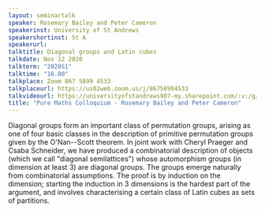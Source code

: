 ```yaml
---
layout: seminartalk
speaker: Rosemary Bailey and Peter Cameron
speakerinst: University of St Andrews
speakershortinst: St A
speakerurl: 
talktitle: Diagonal groups and Latin cubes
talkdate: Nov 12 2020
talkterm: "2020S1"
talktime: "16.00"
talkplace: Zoom 867 5899 4533
talkplaceurl: https://us02web.zoom.us/j/86758994533
talkvideourl: https://universityofstandrews907-my.sharepoint.com/:v:/g/personal/lst6_st-andrews_ac_uk/EeyROwoyGzBLr3Qtc-rtuGIBTVhK6USNHdMcGAqvADr_pQ?e=gP0Veu
title: "Pure Maths Colloquium - Rosemary Bailey and Peter Cameron"
---
```


 Diagonal groups form an important class of permutation groups, arising as one of four basic classes in the description of primitive permutation groups given by the O'Nan--Scott theorem. In joint work with Cheryl Praeger and Csaba Schneider, we have produced a combinatorial description of objects (which we call "diagonal semilattices") whose automorphism groups (in dimension at least 3) are diagonal groups. The groups emerge naturally from combinatorial assumptions. The proof is by induction on the dimension; starting the induction in 3 dimensions is the hardest part of the argument, and involves characterising a certain class of Latin cubes as sets of partitions.